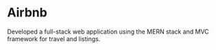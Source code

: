# Airbnb
Developed a full-stack web application using the MERN stack and MVC framework for travel and listings.
